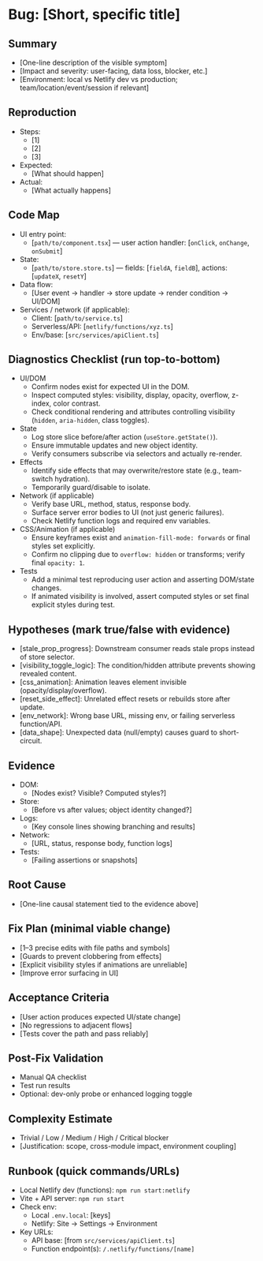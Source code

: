 # Bug: [Short, specific title]

## Summary
- [One-line description of the visible symptom]
- [Impact and severity: user-facing, data loss, blocker, etc.]
- [Environment: local vs Netlify dev vs production; team/location/event/session if relevant]

## Reproduction
- Steps:
  - [1]
  - [2]
  - [3]
- Expected:
  - [What should happen]
- Actual:
  - [What actually happens]

## Code Map
- UI entry point:
  - [`path/to/component.tsx`] — user action handler: [`onClick`, `onChange`, `onSubmit`]
- State:
  - [`path/to/store.store.ts`] — fields: [`fieldA`, `fieldB`], actions: [`updateX`, `resetY`]
- Data flow:
  - [User event → handler → store update → render condition → UI/DOM]
- Services / network (if applicable):
  - Client: [`path/to/service.ts`]
  - Serverless/API: [`netlify/functions/xyz.ts`]
  - Env/base: [`src/services/apiClient.ts`]

## Diagnostics Checklist (run top-to-bottom)
- UI/DOM
  - Confirm nodes exist for expected UI in the DOM.
  - Inspect computed styles: visibility, display, opacity, overflow, z-index, color contrast.
  - Check conditional rendering and attributes controlling visibility (`hidden`, `aria-hidden`, class toggles).
- State
  - Log store slice before/after action (`useStore.getState()`).
  - Ensure immutable updates and new object identity.
  - Verify consumers subscribe via selectors and actually re-render.
- Effects
  - Identify side effects that may overwrite/restore state (e.g., team-switch hydration).
  - Temporarily guard/disable to isolate.
- Network (if applicable)
  - Verify base URL, method, status, response body.
  - Surface server error bodies to UI (not just generic failures).
  - Check Netlify function logs and required env variables.
- CSS/Animation (if applicable)
  - Ensure keyframes exist and `animation-fill-mode: forwards` or final styles set explicitly.
  - Confirm no clipping due to `overflow: hidden` or transforms; verify final `opacity: 1`.
- Tests
  - Add a minimal test reproducing user action and asserting DOM/state changes.
  - If animated visibility is involved, assert computed styles or set final explicit styles during test.

## Hypotheses (mark true/false with evidence)
- [stale_prop_progress]: Downstream consumer reads stale props instead of store selector.
- [visibility_toggle_logic]: The condition/hidden attribute prevents showing revealed content.
- [css_animation]: Animation leaves element invisible (opacity/display/overflow).
- [reset_side_effect]: Unrelated effect resets or rebuilds store after update.
- [env_network]: Wrong base URL, missing env, or failing serverless function/API.
- [data_shape]: Unexpected data (null/empty) causes guard to short-circuit.

## Evidence
- DOM:
  - [Nodes exist? Visible? Computed styles?]
- Store:
  - [Before vs after values; object identity changed?]
- Logs:
  - [Key console lines showing branching and results]
- Network:
  - [URL, status, response body, function logs]
- Tests:
  - [Failing assertions or snapshots]

## Root Cause
- [One-line causal statement tied to the evidence above]

## Fix Plan (minimal viable change)
- [1–3 precise edits with file paths and symbols]
- [Guards to prevent clobbering from effects]
- [Explicit visibility styles if animations are unreliable]
- [Improve error surfacing in UI]

## Acceptance Criteria
- [User action produces expected UI/state change]
- [No regressions to adjacent flows]
- [Tests cover the path and pass reliably]

## Post-Fix Validation
- Manual QA checklist
- Test run results
- Optional: dev-only probe or enhanced logging toggle

## Complexity Estimate
- Trivial / Low / Medium / High / Critical blocker
- [Justification: scope, cross-module impact, environment coupling]

## Runbook (quick commands/URLs)
- Local Netlify dev (functions): `npm run start:netlify`
- Vite + API server: `npm run start`
- Check env:
  - Local `.env.local`: [keys]
  - Netlify: Site → Settings → Environment
- Key URLs:
  - API base: [from `src/services/apiClient.ts`]
  - Function endpoint(s): `/.netlify/functions/[name]`
